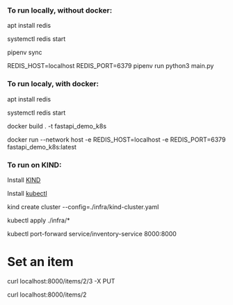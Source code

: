 ### To run locally, without docker:

apt install redis

systemctl redis start

pipenv sync

REDIS_HOST=localhost REDIS_PORT=6379 pipenv run python3 main.py

### To run localy, with docker:

apt install redis

systemctl redis start

docker build . -t fastapi_demo_k8s

docker run --network host -e REDIS_HOST=localhost -e REDIS_PORT=6379 fastapi_demo_k8s:latest

### To run on KIND:


Install [KIND](https://kind.sigs.k8s.io/docs/user/quick-start/)

Install [kubectl](https://kubernetes.io/docs/tasks/tools/)


kind create cluster --config=./infra/kind-cluster.yaml

kubectl apply ./infra/*

kubectl port-forward service/inventory-service 8000:8000

# Set an item
curl localhost:8000/items/2/3 -X PUT

curl localhost:8000/items/2